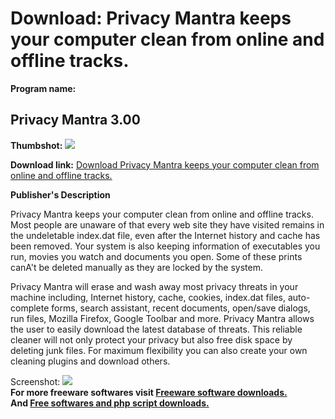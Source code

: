 # Download: Privacy Mantra keeps your computer clean from online and offline tracks.

**Program name:**

## Privacy Mantra 3.00

  
**Thumbshot:** ![](http://www.freewarefiles.com/screenshot/privacymantra_md.gif)   
  
**Download link:** [Download Privacy Mantra keeps your computer clean from online and offline tracks.](http://freesoftwares.boysofts.com/Privacy-Mantra_program_26088.html)  
  


**Publisher's Description**  
  


Privacy Mantra keeps your computer clean from online and offline tracks. Most people are unaware of that every web site they have visited remains in the undeletable index.dat file, even after the Internet history and cache has been removed. Your system is also keeping information of executables you run, movies you watch and documents you open. Some of these prints canA't be deleted manually as they are locked by the system. 

Privacy Mantra will erase and wash away most privacy threats in your machine including, Internet history, cache, cookies, index.dat files, auto-complete forms, search assistant, recent documents, open/save dialogs, run files, Mozilla Firefox, Google Toolbar and more. Privacy Mantra allows the user to easily download the latest database of threats. This reliable cleaner will not only protect your privacy but also free disk space by deleting junk files. For maximum flexibility you can also create your own cleaning plugins and download others.

  
  
Screenshot: ![](http://www.freewarefiles.com/screenshot/privacymantra.gif)   
**For more freeware softwares visit [Freeware software downloads.](http://freesoftwares.boysofts.com/)**   
**And [Free softwares and php script downloads.](http://www.boysofts.com/)**
